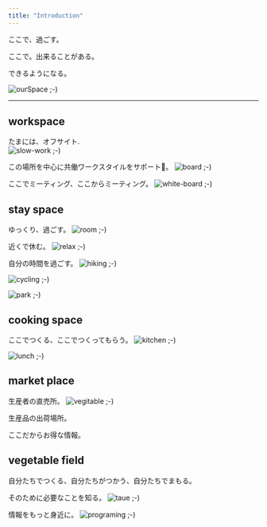 ```yaml
---
title: "Introduction"
---
```


ここで、過ごす。

ここで。出来ることがある。

できるようになる。

![ourSpace ;-)](../images/spaceOgawa.jpg)

---

## workspace

たまには、オフサイト.  
![slow-work ;-)](../images/service-img/slowwork.jpeg)

<!-- （ひとりで、ゆったりした時間の中で仕事ができるイメージを） -->

この場所を中心に共働ワークスタイルをサポート。
![board ;-)](../images/service-img/quest.jpeg)
<!-- （情報発信基地、掲示板のイメージ） -->

ここでミーティング、ここからミーティング。
![white-board ;-)](../images/service-img/whiteboard.jpeg)
<!-- （テレビ会議、ホワイトボードセッションのイメージ） -->

## stay space

ゆっくり、過ごす。
![room ;-)](../images/service-img/room.jpeg)
<!-- （部屋のイメージ） -->

近くで休む。
![relax ;-)](../images/service-img/onsen.jpeg)
<!-- （温泉のイメージ） -->

自分の時間を過ごす。
![hiking ;-)](../images/service-img/hiking.jpeg)
<!-- （山登り） -->
![cycling ;-)](../images/service-img/cycling.jpeg)
<!-- （自転車） -->
![park ;-)](../images/service-img/park.jpeg)
<!-- （公園） -->

## cooking space

ここでつくる、ここでつくってもらう。
![kitchen ;-)](../images/service-img/kitchen.jpeg)


![lunch ;-)](../images/service-img/lunch.jpeg)

<!-- （キッチンスペースのイメージ）

（食べる場所はオープン、個室） -->


## market place

生産者の直売所。
![vegitable ;-)](../images/service-img/vegitable.jpeg)

<!-- （野菜の並べられるイメージを） -->

生産品の出荷場所。

<!-- （みそ、はちみつ、自然薯、お茶） -->

ここだからお得な情報。

## vegetable field

自分たちでつくる、自分たちがつかう、自分たちでまもる。

そのために必要なことを知る。
![taue ;-)](../images/service-img/taue.jpeg)

<!-- （田植え、お茶刈り、たけのこ掘り、栗拾い） -->

情報をもっと身近に。
![programing ;-)](../images/service-img/programing.jpeg)
<!-- （コンピュータ、プログラミング、e-Spaorts） -->